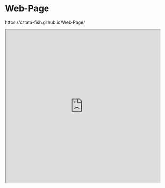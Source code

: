 # Web-Page

https://catata-fish.github.io/Web-Page/


<iframe src="http://public.tableau.com/views/EdxDataVisStudentsGender/Dashboard1?:showVizHome=no&:embed=true" width="100%" height="500"></iframe>

